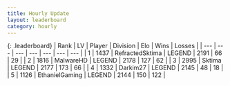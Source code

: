 ```yaml
---
title: Hourly Update
layout: leaderboard
category: hourly
---
```


{: .leaderboard}
| Rank | LV | Player | Division | Elo | Wins | Losses |
| --- | --- | --- | --- | --- | --- | --- |
| <span data-change="0">1</span> | 1437 | <span title="ID: 402846">RefractedSktima</span> | LEGEND | <span data-change="0">2191</span> | <span data-change="0">66</span> | <span data-change="0">29</span> |
| <span data-change="0">2</span> | 1816 | <span title="ID: 261794">MalwareHD</span> | LEGEND | <span data-change="0">2178</span> | <span data-change="0">127</span> | <span data-change="0">62</span> |
| <span data-change="0">3</span> | 2995 | <span title="ID: 353063">Sktima</span> | LEGEND | <span data-change="0">2177</span> | <span data-change="0">173</span> | <span data-change="0">66</span> |
| <span data-change="0">4</span> | 1332 | <span title="ID: 694036">Darkim27</span> | LEGEND | <span data-change="0">2145</span> | <span data-change="0">48</span> | <span data-change="0">18</span> |
| <span data-change="0">5</span> | 1126 | <span title="ID: 719356">EthanielGaming</span> | LEGEND | <span data-change="0">2144</span> | <span data-change="0">150</span> | <span data-change="0">122</span> |
